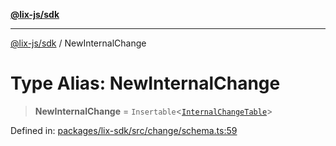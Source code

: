 [**@lix-js/sdk**](../README.md)

***

[@lix-js/sdk](../README.md) / NewInternalChange

# Type Alias: NewInternalChange

> **NewInternalChange** = `Insertable`\<[`InternalChangeTable`](InternalChangeTable.md)\>

Defined in: [packages/lix-sdk/src/change/schema.ts:59](https://github.com/opral/monorepo/blob/fb8153a2c5d4710eaaabf056fe653be88060a185/packages/lix-sdk/src/change/schema.ts#L59)

